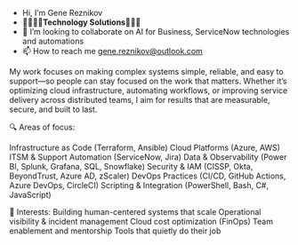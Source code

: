 - Hi, I’m Gene Reznikov
- 🕌🗼🗽🏰**Technology Solutions**🏯💒🌉
- 💞️ I’m looking to collaborate on AI for Business, ServiceNow technologies and automations
- 📫 How to reach me gene.reznikov@outlook.com

My work focuses on making complex systems simple, reliable, and easy to support—so people can stay focused on the work that matters. Whether it’s optimizing cloud infrastructure, automating workflows, or improving service delivery across distributed teams, I aim for results that are measurable, secure, and built to last.

🔍 Areas of focus:

Infrastructure as Code (Terraform, Ansible)
Cloud Platforms (Azure, AWS)
ITSM & Support Automation (ServiceNow, Jira)
Data & Observability (Power BI, Splunk, Grafana, SQL, Snowflake)
Security & IAM (CISSP, Okta, BeyondTrust, Azure AD, zScaler)
DevOps Practices (CI/CD, GitHub Actions, Azure DevOps, CircleCI)
Scripting & Integration (PowerShell, Bash, C#, JavaScript)

🧠 Interests:
Building human-centered systems that scale
Operational visibility & incident management
Cloud cost optimization (FinOps)
Team enablement and mentorship
Tools that quietly do their job
